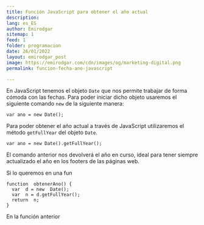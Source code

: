 ```yaml
---
title: Función JavaScript para obtener el año actual
description: 
lang: es_ES
author: Emirodgar
sitemap: 1
feed: 1
folder: programacion
date: 26/01/2022
layout: emirodgar_post
image: https://emirodgar.com/cdn/images/og/marketing-digital.png
permalink: funcion-fecha-ano-javascript

---
```


En JavaScript tenemos el objeto `Date` que nos permite trabajar de forma cómoda con las fechas. Para poder iniciar dicho objeto usaremos el siguiente comando `new` de la siguiente manera:

    var ano = new Date();


Para poder obtener el año actual a través de JavaScript utilizaremos el método `getFullYear` del objeto `Date`. 

    var ano = new Date().getFullYear();

El comando anterior nos devolverá el año en curso, ideal para tener siempre actualizado el año en los footers de las páginas web.

Si lo queremos en una fun


    function  obtenerAno() {
      var  d = new  Date();
      var  n = d.getFullYear();
      return  n;
    }

En la función anterior


<!--stackedit_data:
eyJoaXN0b3J5IjpbMTI2NDM3NTM1Nl19
-->